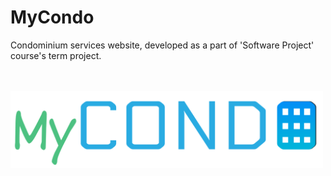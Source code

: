 # MyCondo
Condominium services website, developed as a part of 'Software Project' course's term project.

<br><br>
<img src="MyCondo/assets/images/logo.png" width="500">
